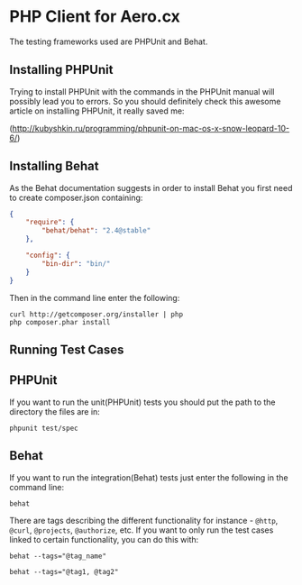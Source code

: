 PHP Client for Aero.cx
====================================

The testing frameworks used are PHPUnit and Behat.

Installing PHPUnit
------------------------------------

Trying to install PHPUnit with the commands in the PHPUnit manual will possibly lead you to errors.
So you should definitely check this awesome article on installing PHPUnit, it really saved me:

(http://kubyshkin.ru/programming/phpunit-on-mac-os-x-snow-leopard-10-6/)

Installing Behat
------------------------------------

As the Behat documentation suggests in order to install Behat you first need to create composer.json containing:

```json
{
    "require": {
        "behat/behat": "2.4@stable"
    },

    "config": {
        "bin-dir": "bin/"
    }
}
```

Then in the command line enter the following:

```
curl http://getcomposer.org/installer | php
php composer.phar install
```

Running Test Cases
------------------------------------

## PHPUnit

If you want to run the unit(PHPUnit) tests you should put the path to the directory the files are in:

```
phpunit test/spec
```

## Behat

If you want to run the integration(Behat) tests just enter the following in the command line:

```
behat
```

There are tags describing the different functionality for instance - `@http`, `@curl`, `@projects`, `@authorize`, etc.
If you want to only run the test cases linked to certain functionality, you can do this with:

```
behat --tags="@tag_name"

behat --tags="@tag1, @tag2"
```
